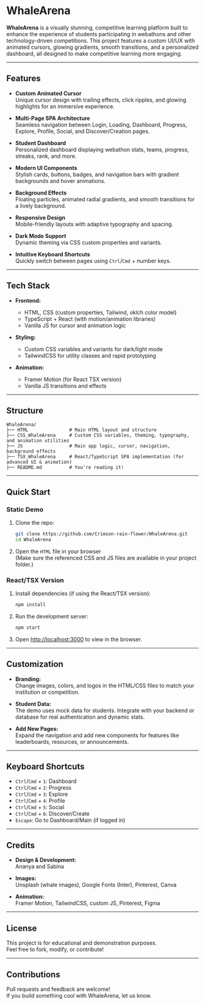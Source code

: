 # WhaleArena

**WhaleArena** is a visually stunning, competitive learning platform built to enhance the experience of students participating in webathons and other technology-driven competitions. This project features a custom UI/UX with animated cursors, glowing gradients, smooth transitions, and a personalized dashboard, all designed to make competitive learning more engaging.

---

## Features

- **Custom Animated Cursor**  
  Unique cursor design with trailing effects, click ripples, and glowing highlights for an immersive experience.

- **Multi-Page SPA Architecture**  
  Seamless navigation between Login, Loading, Dashboard, Progress, Explore, Profile, Social, and Discover/Creation pages.

- **Student Dashboard**  
  Personalized dashboard displaying webathon stats, teams, progress, streaks, rank, and more.

- **Modern UI Components**  
  Stylish cards, buttons, badges, and navigation bars with gradient backgrounds and hover animations.

- **Background Effects**  
  Floating particles, animated radial gradients, and smooth transitions for a lively background.

- **Responsive Design**  
  Mobile-friendly layouts with adaptive typography and spacing.

- **Dark Mode Support**  
  Dynamic theming via CSS custom properties and variants.

- **Intuitive Keyboard Shortcuts**  
  Quickly switch between pages using `Ctrl`/`Cmd` + number keys.

---

## Tech Stack

- **Frontend:**  
  - HTML, CSS (custom properties, Tailwind, oklch color model)
  - TypeScript + React (with motion/animation libraries)
  - Vanilla JS for cursor and animation logic

- **Styling:**  
  - Custom CSS variables and variants for dark/light mode
  - TailwindCSS for utility classes and rapid prototyping

- **Animation:**  
  - Framer Motion (for React TSX version)
  - Vanilla JS transitions and effects

---

## Structure

```
WhaleArena/
├── HTML               # Main HTML layout and structure
├── CSS_WhaleArena     # Custom CSS variables, theming, typography, and animation utilities
├── JS                 # Main app logic, cursor, navigation, background effects
├── TSX_WhaleArena     # React/TypeScript SPA implementation (for advanced UI & animation)
├── README.md          # You're reading it!
```

---

## Quick Start

### Static Demo

1. Clone the repo:
    ```bash
    git clone https://github.com/Crimson-rain-flower/WhaleArena.git
    cd WhaleArena
    ```

2. Open the `HTML` file in your browser  
   (Make sure the referenced CSS and JS files are available in your project folder.)

### React/TSX Version

1. Install dependencies (if using the React/TSX version):
    ```bash
    npm install
    ```

2. Run the development server:
    ```bash
    npm start
    ```

3. Open [http://localhost:3000](http://localhost:3000) to view in the browser.

---

## Customization

- **Branding:**  
  Change images, colors, and logos in the HTML/CSS files to match your institution or competition.

- **Student Data:**  
  The demo uses mock data for students. Integrate with your backend or database for real authentication and dynamic stats.

- **Add New Pages:**  
  Expand the navigation and add new components for features like leaderboards, resources, or announcements.

---

## Keyboard Shortcuts

- `Ctrl`/`Cmd` + `1`: Dashboard
- `Ctrl`/`Cmd` + `2`: Progress
- `Ctrl`/`Cmd` + `3`: Explore
- `Ctrl`/`Cmd` + `4`: Profile
- `Ctrl`/`Cmd` + `5`: Social
- `Ctrl`/`Cmd` + `6`: Discover/Create
- `Escape`: Go to Dashboard/Main (if logged in)

---

## Credits

- **Design & Development:**  
  Ananya and Sabina

- **Images:**  
  Unsplash (whale images), Google Fonts (Inter), Pinterest, Canva

- **Animation:**  
  Framer Motion, TailwindCSS, custom JS, Pinterest, Figma

---

## License

This project is for educational and demonstration purposes.  
Feel free to fork, modify, or contribute!

---

## Contributions

Pull requests and feedback are welcome!  
If you build something cool with WhaleArena, let us know.
